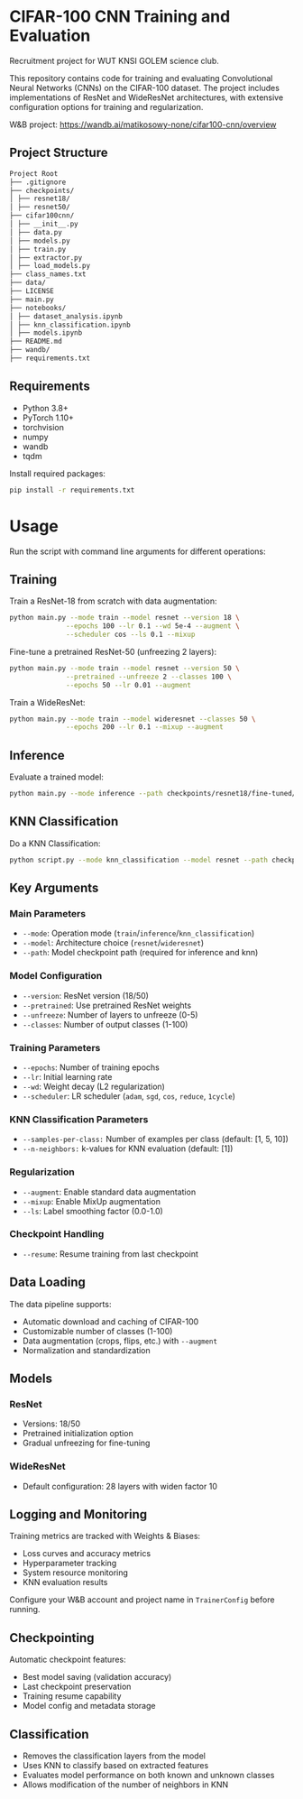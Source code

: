 # CIFAR-100 CNN Training and Evaluation

Recruitment project for WUT KNSI GOLEM science club.

This repository contains code for training and evaluating Convolutional Neural Networks (CNNs) on the CIFAR-100 dataset. The project includes implementations of ResNet and WideResNet architectures, with extensive configuration options for training and regularization.

W&B project:
https://wandb.ai/matikosowy-none/cifar100-cnn/overview

## Project Structure
```sh
Project Root
├── .gitignore 
├── checkpoints/ 
│ ├── resnet18/ 
│ ├── resnet50/ 
├── cifar100cnn/ 
│ ├── __init__.py 
│ ├── data.py 
│ ├── models.py 
│ ├── train.py 
│ ├── extractor.py 
│ ├── load_models.py 
├── class_names.txt 
├── data/ 
├── LICENSE 
├── main.py 
├── notebooks/ 
│ ├── dataset_analysis.ipynb 
│ ├── knn_classification.ipynb
│ ├── models.ipynb  
├── README.md 
├── wandb/
├── requirements.txt
```

## Requirements

- Python 3.8+
- PyTorch 1.10+
- torchvision
- numpy
- wandb
- tqdm

Install required packages:
```sh
pip install -r requirements.txt
```

# Usage

Run the script with command line arguments for different operations:

## Training
Train a ResNet-18 from scratch with data augmentation:
```sh
python main.py --mode train --model resnet --version 18 \
              --epochs 100 --lr 0.1 --wd 5e-4 --augment \
              --scheduler cos --ls 0.1 --mixup
```

Fine-tune a pretrained ResNet-50 (unfreezing 2 layers):
```sh
python main.py --mode train --model resnet --version 50 \
              --pretrained --unfreeze 2 --classes 100 \
              --epochs 50 --lr 0.01 --augment
```

Train a WideResNet:
```sh
python main.py --mode train --model wideresnet --classes 50 \
              --epochs 200 --lr 0.1 --mixup --augment
```

## Inference
Evaluate a trained model:
```sh
python main.py --mode inference --path checkpoints/resnet18/fine-tuned/best_model.pth
```

## KNN Classification
Do a KNN Classification:
```sh
python script.py --mode knn_classification --model resnet --path checkpoints/resnet18/from-scratch/best_model.pth --version 18
```

## Key Arguments

### Main Parameters
- `--mode`: Operation mode (`train`/`inference`/`knn_classification`)
- `--model`: Architecture choice (`resnet`/`wideresnet`)
- `--path`: Model checkpoint path (required for inference and knn)

### Model Configuration
- `--version`: ResNet version (18/50)
- `--pretrained`: Use pretrained ResNet weights
- `--unfreeze`: Number of layers to unfreeze (0-5)
- `--classes`: Number of output classes (1-100)

### Training Parameters
- `--epochs`: Number of training epochs
- `--lr`: Initial learning rate
- `--wd`: Weight decay (L2 regularization)
- `--scheduler`: LR scheduler (`adam`, `sgd`, `cos`, `reduce`, `1cycle`)

### KNN Classification Parameters
- `--samples-per-class:` Number of examples per class (default: [1, 5, 10])
- `--n-neighbors:` k-values for KNN evaluation (default: [1])

### Regularization
- `--augment`: Enable standard data augmentation
- `--mixup`: Enable MixUp augmentation
- `--ls`: Label smoothing factor (0.0-1.0)

### Checkpoint Handling
- `--resume`: Resume training from last checkpoint

## Data Loading
The data pipeline supports:
- Automatic download and caching of CIFAR-100
- Customizable number of classes (1-100)
- Data augmentation (crops, flips, etc.) with `--augment`
- Normalization and standardization

## Models

### ResNet
- Versions: 18/50
- Pretrained initialization option
- Gradual unfreezing for fine-tuning

### WideResNet
- Default configuration: 28 layers with widen factor 10

## Logging and Monitoring
Training metrics are tracked with Weights & Biases:
- Loss curves and accuracy metrics
- Hyperparameter tracking
- System resource monitoring
- KNN evaluation results

Configure your W&B account and project name in `TrainerConfig` before running.

## Checkpointing
Automatic checkpoint features:
- Best model saving (validation accuracy)
- Last checkpoint preservation
- Training resume capability
- Model config and metadata storage

## Classification
- Removes the classification layers from the model
- Uses KNN to classify based on extracted features
- Evaluates model performance on both known and unknown classes
- Allows modification of the number of neighbors in KNN